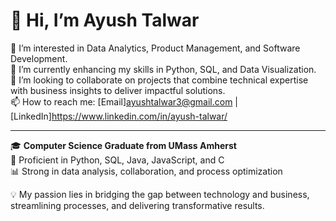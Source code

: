 # 👋 Hi, I’m Ayush Talwar  
👀 I’m interested in Data Analytics, Product Management, and Software Development.  
🌱 I’m currently enhancing my skills in Python, SQL, and Data Visualization.  
💞️ I’m looking to collaborate on projects that combine technical expertise with business insights to deliver impactful solutions.  
📫 How to reach me: [Email]ayushtalwar3@gmail.com | [LinkedIn]https://www.linkedin.com/in/ayush-talwar/ 

---

🎓 **Computer Science Graduate from UMass Amherst**  
🔧 Proficient in Python, SQL, Java, JavaScript, and C  
📊 Strong in data analysis, collaboration, and process optimization  

💡 My passion lies in bridging the gap between technology and business, streamlining processes, and delivering transformative results.  
